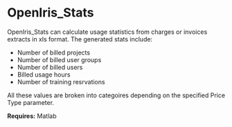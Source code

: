 # OpenIris_Stats

OpenIris_Stats can calculate usage statistics from charges or invoices extracts in xls format.
The generated stats include:
- Number of billed projects
- Number of billed user groups
- Number of billed users
- Billed usage hours
- Number of training resrvations

All these values are broken into categoires depending on the specified Price Type parameter.

<b>Requires:</b> Matlab
